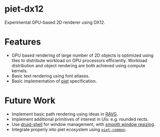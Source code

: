 # piet-dx12
Experimental GPU-based 2D renderer using DX12.

# Features

* GPU based rendering of large number of 2D objects is optimized using tiles to distribute workload on GPU processors efficiently. Workload distribution and object rendering are both achieved using compute kernels. 
* Basic text rendering using font atlases.
* Basic implementation of [piet](https://github.com/linebender/piet) specification.

# Future Work

* Implement basic path rendering using ideas in [RAVG](http://hhoppe.com/ravg.pdf).
* Implement additional primitives of interest in UIs: e.g. rounded rects.
* Use [druid-shell](https://github.com/xi-editor/druid/tree/master/druid-shell) for window management, with [smooth window resizing](https://raphlinus.github.io/rust/gui/2019/06/21/smooth-resize-test.html).
* Integrate properly into piet ecosystem using [`piet-common`](https://github.com/linebender/piet/tree/master/piet-common).
  
